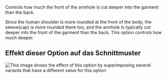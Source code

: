 Controls how much the front of the armhole is cut deeper into the garment than the back.

Since the human shoulder is more rounded at the front of the body, the sleeve(cap) is more rounded there too, and the armhole is typically cut deeper into the front of the garment than the back. This option controls how much deeper.

## Effekt dieser Option auf das Schnittmuster

![This image shows the effect of this option by superimposing several variants that have a different value for this option](jaeger_frontarmholedeeper_sample.svg "Effect of this option on the pattern")
